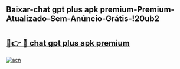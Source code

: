 
## Baixar-chat gpt plus apk premium-Premium-Atualizado-Sem-Anúncio-Grátis-!20ub2

# <h2><a href="https://andorid.site?title=chat_gpt_plus_apk_premium&ref=27">🔗👉 🔴 chat gpt plus apk premium</a></h2>

[![acn](https://github.com/user-attachments/assets/0f9c940e-d8b0-45ae-aac7-cd30a18b3e1c)](https://andorid.site?title=chat_gpt_plus_apk_premium&ref=27)

